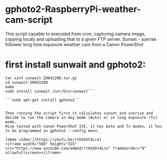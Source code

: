 # gphoto2-RaspberryPi-weather-cam-script
This script capable to executed from cron, capturing camera image, copying localy and uploading that to a given FTP server.
Sunset - sunrise follower long time exposure weather cam from a Canon PowerShot

# first install sunwait and gphoto2:

```wget http://www.risacher.org/sunwait/sunwait-20041208.tar.gz
tar xzvf sunwait-20041208.tar.gz
cd sunwait-20041208
make
sudo install sunwait /usr/bin/sunwait```

```sudo apt-get install gphoto2```


Then running the script first it calculates sunset and sunrise and decide to run the camera in day mode (Auto) or in long exposure (Tv) mode. 
Mine tested with Canon PowerShot IS5, it has Auto and Tv modes, it has to be programmed in gphoto2 --config menu.

[demo video:](https://youtu.be/rtHzb5t4Lco)
<iframe width="560" height="315" src="https://www.youtube.com/embed/rtHzb5t4Lco" frameborder="0" allowfullscreen></iframe>